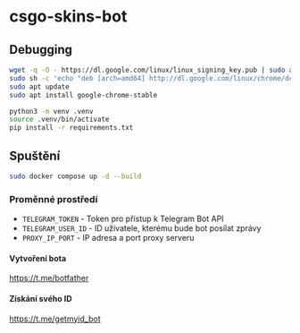 # csgo-skins-bot

## Debugging

```bash
wget -q -O - https://dl.google.com/linux/linux_signing_key.pub | sudo apt-key add -
sudo sh -c 'echo "deb [arch=amd64] http://dl.google.com/linux/chrome/deb/ stable main" >> /etc/apt/sources.list.d/google-chrome.list'
sudo apt update
sudo apt install google-chrome-stable

python3 -m venv .venv
source .venv/bin/activate
pip install -r requirements.txt
```

## Spuštění

```bash
sudo docker compose up -d --build
```

### Proměnné prostředí

- `TELEGRAM_TOKEN` - Token pro přístup k Telegram Bot API
- `TELEGRAM_USER_ID` - ID uživatele, kterému bude bot posílat zprávy
- `PROXY_IP_PORT` - IP adresa a port proxy serveru

#### Vytvoření bota

<https://t.me/botfather>

#### Získání svého ID

<https://t.me/getmyid_bot>
